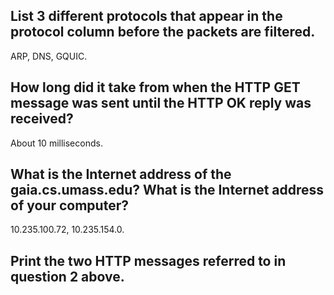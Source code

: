 ## List 3 different protocols that appear in the protocol column before the packets are filtered.  
ARP, DNS, GQUIC.  
## How long did it take from when the HTTP GET message was sent until the HTTP OK reply was received?  
About 10 milliseconds.  
## What is the Internet address of the gaia.cs.umass.edu? What is the Internet address of your computer?
10.235.100.72, 10.235.154.0.  
## Print the two HTTP messages referred to in question 2 above. 
